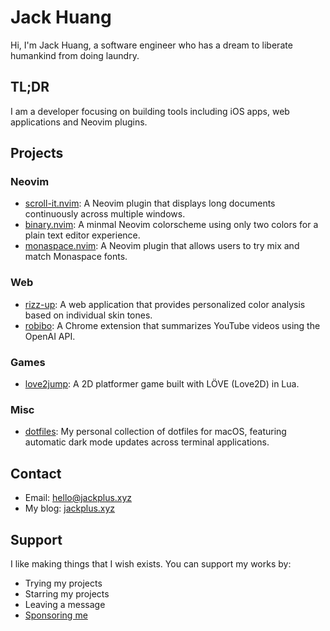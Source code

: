 # Jack Huang

Hi, I'm Jack Huang, a software engineer who has a dream to liberate humankind from doing laundry. 

## TL;DR

I am a developer focusing on building tools including iOS apps, web applications and Neovim plugins.

## Projects

### Neovim

- [scroll-it.nvim](https://github.com/jackplus-xyz/scroll-it.nvim): A Neovim plugin that displays long documents continuously across multiple windows.
- [binary.nvim](https://github.com/jackplus-xyz/binary.nvim): A minmal Neovim colorscheme using only two colors for a plain text editor experience.
- [monaspace.nvim](https://github.com/jackplus-xyz/monaspace.nvim): A Neovim plugin that allows users to try mix and match Monaspace fonts.

### Web

- [rizz-up](https://github.com/jackplus-xyz/rizz-up): A web application that provides personalized color analysis based on individual skin tones.
- [robibo](https://github.com/jackplus-xyz/robibo): A Chrome extension that summarizes YouTube videos using the OpenAI API.

### Games

- [love2jump](https://github.com/jackplus-xyz/love2jump): A 2D platformer game built with LÖVE (Love2D) in Lua.

### Misc

- [dotfiles](https://github.com/jackplus-xyz/dotfiles): My personal collection of dotfiles for macOS, featuring automatic dark mode updates across terminal applications.

## Contact

- Email: [hello@jackplus.xyz](mailto:hello@jackplus.xyz)
- My blog: [jackplus.xyz](https://jackplus.xyz/)

## Support

I like making things that I wish exists. You can support my works by:

- Trying my projects
- Starring my projects
- Leaving a message
- [Sponsoring me](https://github.com/sponsors/jackplus-xyz)
